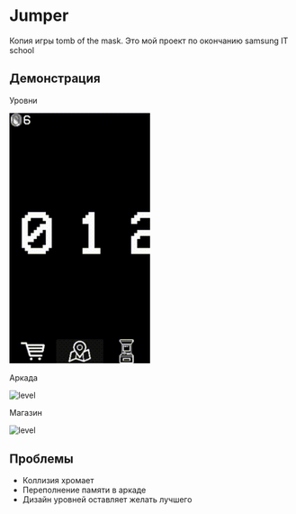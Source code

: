 # Jumper
Копия игры tomb of the mask. Это мой проект по окончанию samsung IT school

## Демонстрация
Уровни

<img src="/demo/Screen_recording_levels.gif" alt="level" width="250"/>

Аркада

<img src="/demo/Screen_recording_arcade.gif" alt="level" width="250"/>

Магазин

<img src="/demo/Screen_recording_shop.gif" alt="level" width="250"/>

## Проблемы
* Коллизия хромает
* Переполнение памяти в аркаде
* Дизайн уровней оставляет желать лучшего

